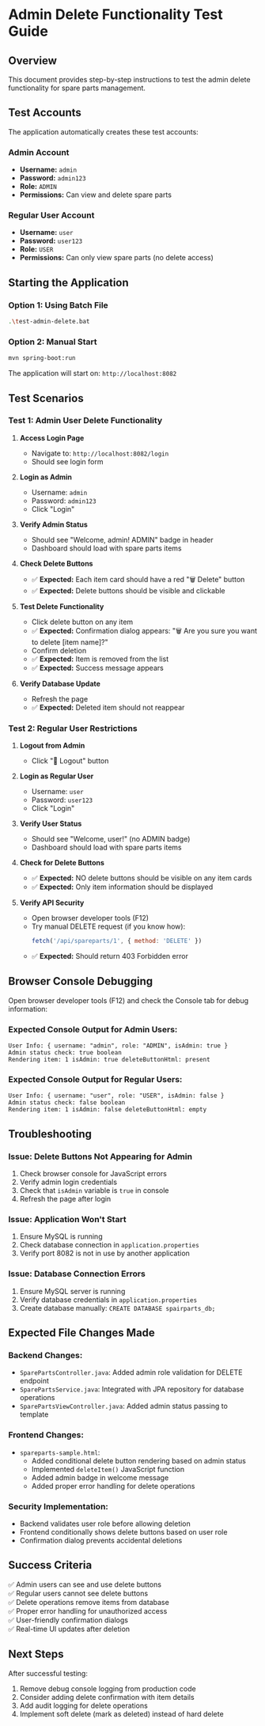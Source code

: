 # Admin Delete Functionality Test Guide

## Overview
This document provides step-by-step instructions to test the admin delete functionality for spare parts management.

## Test Accounts
The application automatically creates these test accounts:

### Admin Account
- **Username:** `admin`
- **Password:** `admin123`
- **Role:** `ADMIN`
- **Permissions:** Can view and delete spare parts

### Regular User Account
- **Username:** `user`
- **Password:** `user123`
- **Role:** `USER`
- **Permissions:** Can only view spare parts (no delete access)

## Starting the Application

### Option 1: Using Batch File
```bash
.\test-admin-delete.bat
```

### Option 2: Manual Start
```bash
mvn spring-boot:run
```

The application will start on: `http://localhost:8082`

## Test Scenarios

### Test 1: Admin User Delete Functionality

1. **Access Login Page**
   - Navigate to: `http://localhost:8082/login`
   - Should see login form

2. **Login as Admin**
   - Username: `admin`
   - Password: `admin123`
   - Click "Login"

3. **Verify Admin Status**
   - Should see "Welcome, admin! ADMIN" badge in header
   - Dashboard should load with spare parts items

4. **Check Delete Buttons**
   - ✅ **Expected:** Each item card should have a red "🗑️ Delete" button
   - ✅ **Expected:** Delete buttons should be visible and clickable

5. **Test Delete Functionality**
   - Click delete button on any item
   - ✅ **Expected:** Confirmation dialog appears: "🗑️ Are you sure you want to delete [item name]?"
   - Confirm deletion
   - ✅ **Expected:** Item is removed from the list
   - ✅ **Expected:** Success message appears

6. **Verify Database Update**
   - Refresh the page
   - ✅ **Expected:** Deleted item should not reappear

### Test 2: Regular User Restrictions

1. **Logout from Admin**
   - Click "🚪 Logout" button

2. **Login as Regular User**
   - Username: `user`
   - Password: `user123`
   - Click "Login"

3. **Verify User Status**
   - Should see "Welcome, user!" (no ADMIN badge)
   - Dashboard should load with spare parts items

4. **Check for Delete Buttons**
   - ✅ **Expected:** NO delete buttons should be visible on any item cards
   - ✅ **Expected:** Only item information should be displayed

5. **Verify API Security**
   - Open browser developer tools (F12)
   - Try manual DELETE request (if you know how):
     ```javascript
     fetch('/api/spareparts/1', { method: 'DELETE' })
     ```
   - ✅ **Expected:** Should return 403 Forbidden error

## Browser Console Debugging

Open browser developer tools (F12) and check the Console tab for debug information:

### Expected Console Output for Admin Users:
```
User Info: { username: "admin", role: "ADMIN", isAdmin: true }
Admin status check: true boolean
Rendering item: 1 isAdmin: true deleteButtonHtml: present
```

### Expected Console Output for Regular Users:
```
User Info: { username: "user", role: "USER", isAdmin: false }
Admin status check: false boolean
Rendering item: 1 isAdmin: false deleteButtonHtml: empty
```

## Troubleshooting

### Issue: Delete Buttons Not Appearing for Admin
1. Check browser console for JavaScript errors
2. Verify admin login credentials
3. Check that `isAdmin` variable is `true` in console
4. Refresh the page after login

### Issue: Application Won't Start
1. Ensure MySQL is running
2. Check database connection in `application.properties`
3. Verify port 8082 is not in use by another application

### Issue: Database Connection Errors
1. Ensure MySQL server is running
2. Verify database credentials in `application.properties`
3. Create database manually: `CREATE DATABASE spairparts_db;`

## Expected File Changes Made

### Backend Changes:
- `SparePartsController.java`: Added admin role validation for DELETE endpoint
- `SparePartsService.java`: Integrated with JPA repository for database operations
- `SparePartsViewController.java`: Added admin status passing to template

### Frontend Changes:
- `spareparts-sample.html`: 
  - Added conditional delete button rendering based on admin status
  - Implemented `deleteItem()` JavaScript function
  - Added admin badge in welcome message
  - Added proper error handling for delete operations

### Security Implementation:
- Backend validates user role before allowing deletion
- Frontend conditionally shows delete buttons based on user role
- Confirmation dialog prevents accidental deletions

## Success Criteria

✅ Admin users can see and use delete buttons  
✅ Regular users cannot see delete buttons  
✅ Delete operations remove items from database  
✅ Proper error handling for unauthorized access  
✅ User-friendly confirmation dialogs  
✅ Real-time UI updates after deletion  

## Next Steps

After successful testing:
1. Remove debug console logging from production code
2. Consider adding delete confirmation with item details
3. Add audit logging for delete operations
4. Implement soft delete (mark as deleted) instead of hard delete
